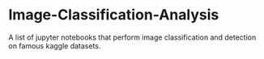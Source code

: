 # Image-Classification-Analysis
A list of jupyter notebooks that perform image classification and detection on famous kaggle datasets.
